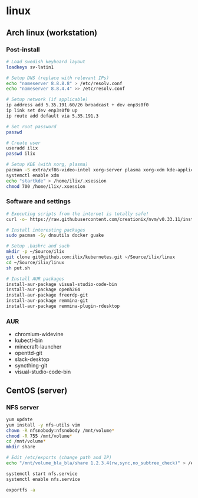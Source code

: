 # linux

## Arch linux (workstation)

### Post-install

```bash
# Load swedish keyboard layout
loadkeys sv-latin1

# Setup DNS (replace with relevant IPs)
echo "nameserver 8.8.8.8" > /etc/resolv.conf
echo "nameserver 8.8.4.4" >> /etc/resolv.conf

# Setup network (if applicable)
ip address add 5.35.191.60/26 broadcast + dev enp3s0f0
ip link set dev enp3s0f0 up
ip route add default via 5.35.191.3

# Set root password
passwd

# Create user
useradd ilix
passwd ilix

# Setup KDE (with xorg, plasma)
pacman -S extra/xf86-video-intel xorg-server plasma xorg-xdm kde-applications
systemctl enable xdm
echo "startkde" > /home/ilix/.xsession
chmod 700 /home/ilix/.xsession
```

### Software and settings

```bash
# Executing scripts from the internet is totally safe!
curl -o- https://raw.githubusercontent.com/creationix/nvm/v0.33.11/install.sh | bash

# Install interesting packages
sudo pacman -Sy dnsutils docker guake

# Setup .bashrc and such
mkdir -p ~/Source/ilix
git clone git@github.com:ilix/kubernetes.git ~/Source/ilix/linux
cd ~/Source/ilix/linux
sh put.sh

# Install AUR packages
install-aur-package visual-studio-code-bin
install-aur-package openh264
install-aur-package freerdp-git
install-aur-package remmina-git
install-aur-package remmina-plugin-rdesktop
```

### AUR

- chromium-widevine
- kubectl-bin
- minecraft-launcher
- openttd-git
- slack-desktop
- syncthing-git
- visual-studio-code-bin

## CentOS (server)

### NFS server

```bash
yum update
yum install -y nfs-utils vim
chown -R nfsnobody:nfsnobody /mnt/volume*
chmod -R 755 /mnt/volume*
cd /mnt/volume*
mkdir share

# Edit /etc/exports (change path and IP)
echo "/mnt/volume_bla_bla/share 1.2.3.4(rw,sync,no_subtree_check)" > /etc/exports

systemctl start nfs.service
systemctl enable nfs.service

exportfs -a
```
